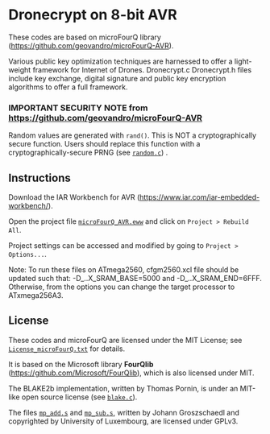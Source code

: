 # Dronecrypt on 8-bit AVR

These codes are based on microFourQ library (https://github.com/geovandro/microFourQ-AVR). 

Various public key optimization techniques are harnessed to offer a light-weight framework for Internet of Drones. Dronecrypt.c Dronecrypt.h files include key exchange, digital signature and public key encryption algorithms to offer a full framework.

### IMPORTANT SECURITY NOTE from https://github.com/geovandro/microFourQ-AVR

Random values are generated with `rand()`. This is NOT a cryptographically secure function.
Users should replace this function with a cryptographically-secure PRNG (see [`random.c`](src/random/random.c)) .

## Instructions

Download the IAR Workbench for AVR (https://www.iar.com/iar-embedded-workbench/).

Open the project file [`microFourQ_AVR.eww`](iar-ide/microFourQ_AVR.eww) and click on `Project > Rebuild All`.

Project settings can be accessed and modified by going to `Project > Options...`. 

Note: To run these files on ATmega2560, cfgm2560.xcl file should be updated such that: -D_..X_SRAM_BASE=5000 and -D_..X_SRAM_END=6FFF. Otherwise, from the options you can change the target processor to ATxmega256A3.

## License
   
These codes and microFourQ are licensed under the MIT License; see [`License_microFourQ.txt`](License_microFourQ.txt) for details.

It is based on the Microsoft library **FourQlib** (https://github.com/Microsoft/FourQlib), which is also licensed under MIT.

The BLAKE2b implementation, written by Thomas Pornin, is under an MIT-like open source license (see [`blake.c`](src/blake2b/blake.c)).

The files [`mp_add.s`](src/AVR/mp_add.s) and [`mp_sub.s`](src/AVR/mp_sub.s), written by Johann Groszschaedl and copyrighted by University of Luxembourg, are licensed under GPLv3. 
 
